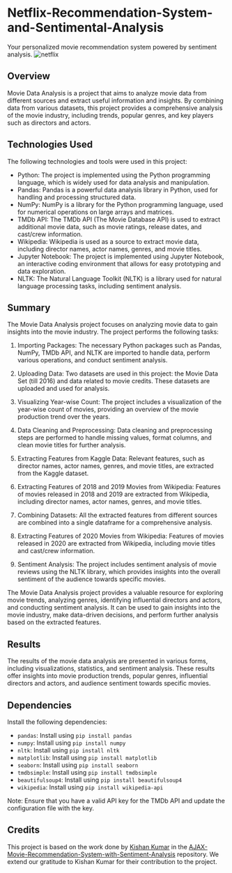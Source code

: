 # Netflix-Recommendation-System-and-Sentimental-Analysis
Your personalized movie recommendation system powered by sentiment analysis.
![netflix](https://github.com/Saswato/Netflix-Recommendation-System-and-Sentimental-Analysis/assets/67147010/c3df831e-5d90-4b0f-a40b-445b46281fdf)



## Overview

Movie Data Analysis is a project that aims to analyze movie data from different sources and extract useful information and insights. By combining data from various datasets, this project provides a comprehensive analysis of the movie industry, including trends, popular genres, and key players such as directors and actors.

## Technologies Used

The following technologies and tools were used in this project:

- Python: The project is implemented using the Python programming language, which is widely used for data analysis and manipulation.
- Pandas: Pandas is a powerful data analysis library in Python, used for handling and processing structured data.
- NumPy: NumPy is a library for the Python programming language, used for numerical operations on large arrays and matrices.
- TMDb API: The TMDb API (The Movie Database API) is used to extract additional movie data, such as movie ratings, release dates, and cast/crew information.
- Wikipedia: Wikipedia is used as a source to extract movie data, including director names, actor names, genres, and movie titles.
- Jupyter Notebook: The project is implemented using Jupyter Notebook, an interactive coding environment that allows for easy prototyping and data exploration.
- NLTK: The Natural Language Toolkit (NLTK) is a library used for natural language processing tasks, including sentiment analysis.

## Summary

The Movie Data Analysis project focuses on analyzing movie data to gain insights into the movie industry. The project performs the following tasks:

1. Importing Packages: The necessary Python packages such as Pandas, NumPy, TMDb API, and NLTK are imported to handle data, perform various operations, and conduct sentiment analysis.

2. Uploading Data: Two datasets are used in this project: the Movie Data Set (till 2016) and data related to movie credits. These datasets are uploaded and used for analysis.

3. Visualizing Year-wise Count: The project includes a visualization of the year-wise count of movies, providing an overview of the movie production trend over the years.

4. Data Cleaning and Preprocessing: Data cleaning and preprocessing steps are performed to handle missing values, format columns, and clean movie titles for further analysis.

5. Extracting Features from Kaggle Data: Relevant features, such as director names, actor names, genres, and movie titles, are extracted from the Kaggle dataset.

6. Extracting Features of 2018 and 2019 Movies from Wikipedia: Features of movies released in 2018 and 2019 are extracted from Wikipedia, including director names, actor names, genres, and movie titles.

7. Combining Datasets: All the extracted features from different sources are combined into a single dataframe for a comprehensive analysis.

8. Extracting Features of 2020 Movies from Wikipedia: Features of movies released in 2020 are extracted from Wikipedia, including movie titles and cast/crew information.

9. Sentiment Analysis: The project includes sentiment analysis of movie reviews using the NLTK library, which provides insights into the overall sentiment of the audience towards specific movies.

The Movie Data Analysis project provides a valuable resource for exploring movie trends, analyzing genres, identifying influential directors and actors, and conducting sentiment analysis. It can be used to gain insights into the movie industry, make data-driven decisions, and perform further analysis based on the extracted features.

## Results

The results of the movie data analysis are presented in various forms, including visualizations, statistics, and sentiment analysis. These results offer insights into movie production trends, popular genres, influential directors and actors, and audience sentiment towards specific movies.

## Dependencies

Install the following dependencies:

- `pandas`: Install using `pip install pandas`
- `numpy`: Install using `pip install numpy`
- `nltk`: Install using `pip install nltk`
- `matplotlib`: Install using `pip install matplotlib`
- `seaborn`: Install using `pip install seaborn`
- `tmdbsimple`: Install using `pip install tmdbsimple`
- `beautifulsoup4`: Install using `pip install beautifulsoup4`
- `wikipedia`: Install using `pip install wikipedia-api`

Note: Ensure that you have a valid API key for the TMDb API and update the configuration file with the key.

## Credits

This project is based on the work done by [Kishan Kumar](https://github.com/kishan0725) in the [AJAX-Movie-Recommendation-System-with-Sentiment-Analysis](https://github.com/kishan0725/AJAX-Movie-Recommendation-System-with-Sentiment-Analysis) repository. We extend our gratitude to Kishan Kumar for their contribution to the project.



